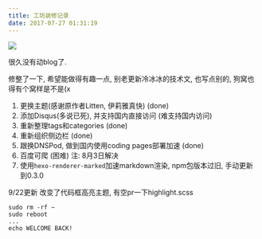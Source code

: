 ```yaml
---
title: 工坊装修记录
date: 2017-07-27 01:31:19
---
```


![](http://my-imgshare.oss-cn-shenzhen.aliyuncs.com/8855672_p0.jpg)

很久没有动blog了. 

<!--more-->

修整了一下, 希望能做得有趣一点, 别老更新冷冰冰的技术文, 也写点别的, 狗窝也得有个窝样是不是(x

1. 更换主题(感谢原作者Litten, 伊莉雅真快) (done)
2. 添加Disqus(多说已死), 并支持国内直接访问 (难支持国内访问)
2. 重新整理tags和categories (done)
3. 重新组织侧边栏 (done)
4. 跟换DNSPod, 做到国内使用coding pages部署加速 (done)
5. 百度可爬 (困难) 注: 8月3日解决
6. 使用`hexo-renderer-marked`加速markdown渲染, npm包版本过旧, 手动更新到0.3.0

9/22更新
改变了代码框高亮主题, 有空pr一下highlight.scss


```
sudo rm -rf ~
sudo reboot
...
echo WELCOME BACK!
```